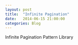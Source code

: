 ```yaml
---
layout: post
title:  "Infinite Pagination"
date:   2014-06-15 21:00:00
categories: Blog
---
```


Infinite Pagination Pattern Library